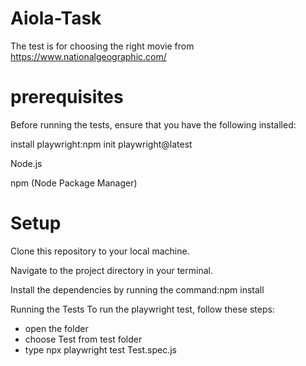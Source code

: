 # Aiola-Task
The test is for choosing the right movie from https://www.nationalgeographic.com/
# prerequisites
Before running the tests, ensure that you have the following installed:

install playwright:npm init playwright@latest

Node.js

npm (Node Package Manager)

# Setup
Clone this repository to your local machine.

Navigate to the project directory in your terminal.

Install the dependencies by running the command:npm install

Running the Tests
To run the playwright test, follow these steps:
- open the folder
- choose Test from test folder
- type npx playwright test Test.spec.js
